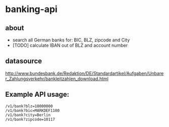 # banking-api

## about

- search all German banks for: BIC, BLZ, zipcode and City
- [TODO] calculate IBAN out of BLZ and account number


## datasource

http://www.bundesbank.de/Redaktion/DE/Standardartikel/Aufgaben/Unbarer_Zahlungsverkehr/bankleitzahlen_download.html


## Example API usage:

```
/v1/bank?blz=10000000
/v1/bank?bic=MARKDEF1100
/v1/bank?city=Berlin
/v1/bank?zipcode=10117
```
